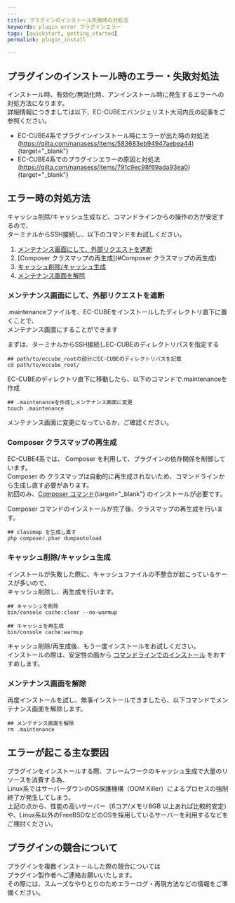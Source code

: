 ```yaml
---
---
title: プラグインのインストール失敗時の対処法
keywords: plugin error プラグインエラー
tags: [quickstart, getting_started]
permalink: plugin_install

---
```


## プラグインのインストール時のエラー・失敗対処法

インストール時、有効化/無効化時、アンインストール時に発生するエラーへの対処方法になります。<br>
詳細情報につきましては以下、EC-CUBEエバンジェリスト大河内氏の記事をご参照ください。

- EC-CUBE4系でプラグインインストール時にエラーが出た時の対処法(https://qiita.com/nanasess/items/583683eb94947aebea44){target="_blank"}
- EC-CUBE4系でのプラグインエラーの原因と対処法(https://qiita.com/nanasess/items/791c9ec98f69ada93ea0){target="_blank"}


## エラー時の対処方法

キャッシュ削除/キャッシュ生成など、コマンドラインからの操作の方が安定するので、<br>
ターミナルからSSH接続し、以下のコマンドをお試しください。

1. [メンテナンス画面にして、外部リクエストを遮断](#メンテナンス画面にして、外部リクエストを遮断)
2. [Composer クラスマップの再生成](#Composer クラスマップの再生成)
3. [キャッシュ削除/キャッシュ生成](#キャッシュクリアと再生成)
4. [メンテナンス画面を解除](#メンテナンス画面を解除)


### メンテナンス画面にして、外部リクエストを遮断

.maintenanceファイルを、EC-CUBEをインストールしたディレクトリ直下に置くことで、<br>
メンテナンス画面にすることができます

まずは、ターミナルからSSH接続しEC-CUBEのディレクトリパスを指定する

```shell
## path/to/eccube_rootの部分にEC-CUBEのディレクトリパスを記載
cd path/to/eccube_root/
```

EC-CUBEのディレクトリ直下に移動したら、以下のコマンドで.maintenanceを作成

```shell
## .maintenanceを作成しメンテナンス画面に変更
touch .maintenance
```

メンテナンス画面に変更になっているか、ご確認ください。


### Composer クラスマップの再生成

EC-CUBE4系では、 Composer を利用して、プラグインの依存関係を制御しています。<br>
Composer の クラスマップは自動的に再生成されないため、コマンドラインから生成し直す必要があります。<br>
初回のみ、[Composer コマンド](https://getcomposer.org/download/){target="_blank"} のインストールが必要です。

Composer コマンドのインストールが完了後、クラスマップの再生成を行います。

```shell
## classmap を生成し直す
php composer.phar dumpautoload 
```


### キャッシュ削除/キャッシュ生成
インストールが失敗した際に、キャッシュファイルの不整合が起こっているケースが多いので、<br>
キャッシュ削除し、再生成を行います。

```shell
## キャッシュを削除
bin/console cache:clear --no-warmup
```

```shell
## キャッシュを再生成
bin/console cache:warmup
```

キャッシュ削除/再生成後、もう一度インストールをお試しください。<br>
インストールの際は、安定性の面から [コマンドラインでのインストール](plugin_install) をおすすめします。

### メンテナンス画面を解除
再度インストールを試し、無事インストールできましたら、以下コマンドでメンテナンス画面を解除します。

```shell
## メンテナンス画面を解除
rm .maintenance
```


## エラーが起こる主な要因

プラグインをインストールする際、フレームワークのキャッシュ生成で大量のリソースを消費する為、<br>
Linux系ではサーバーダウンのOS保護機構（OOM Killer）によるプロセスの強制終了が発生してしまう。<br>
上記の点から、性能の高いサーバー（6コア/メモリ8GB 以上あれば比較的安定）や、Linux系以外のFreeBSDなどのOSを採用しているサーバーを利用するなどをご検討ください。



## プラグインの競合について

プラグインを複数インストールした際の競合については<br>
プラグイン製作者へご連絡お願いいたします。<br>
その際には、スムーズなやりとりのためエラーログ・再現方法などの情報をご準備ください。